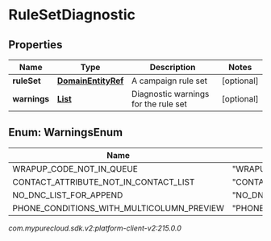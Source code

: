 # RuleSetDiagnostic


## Properties

| Name | Type | Description | Notes |
| ------------ | ------------- | ------------- | ------------- |
| **ruleSet** | [**DomainEntityRef**](DomainEntityRef) | A campaign rule set |  [optional] |
| **warnings** | [**List<WarningsEnum>**](#Enum--WarningsEnum) | Diagnostic warnings for the rule set |  [optional] |


## Enum: WarningsEnum

| Name | Value |
| ---- | ----- |
| WRAPUP_CODE_NOT_IN_QUEUE | &quot;WRAPUP_CODE_NOT_IN_QUEUE&quot; |
| CONTACT_ATTRIBUTE_NOT_IN_CONTACT_LIST | &quot;CONTACT_ATTRIBUTE_NOT_IN_CONTACT_LIST&quot; |
| NO_DNC_LIST_FOR_APPEND | &quot;NO_DNC_LIST_FOR_APPEND&quot; |
| PHONE_CONDITIONS_WITH_MULTICOLUMN_PREVIEW | &quot;PHONE_CONDITIONS_WITH_MULTICOLUMN_PREVIEW&quot; |




_com.mypurecloud.sdk.v2:platform-client-v2:215.0.0_
